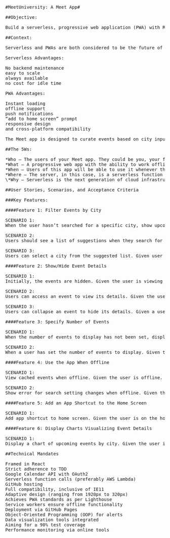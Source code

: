 <pre>

#MeetUniversity: A Meet App#

##Objective:

Build a serverless, progressive web application (PWA) with React using a test-driven development (TDD) technique. The application uses the Google Calendar API to fetch upcoming events.

##Context:

Serverless and PWAs are both considered to be the future of web development, with benefits like:

Serverless Advantages:

No backend maintenance
easy to scale
always available
no cost for idle time

PWA Advantages:

Instant loading
offline support
push notifications
“add to home screen” prompt
responsive design
and cross-platform compatibility

The Meet app is designed to curate events based on city inputs, with data visualization illuminating event distribution by location and popularity of event genres.

##The 5Ws:

*Who — The users of your Meet app. They could be you, your friends, your professional network, or your potential employers.
*What — A progressive web app with the ability to work offline and a serverless backend developed using a TDD technique.
*When — Users of this app will be able to use it whenever they want to view upcoming events for a specific city. Your recruiter will be able to see your code immediately on GitHub.
*Where — The server, in this case, is a serverless function hosted by a cloud provider (e.g., AWS). The application itself is also hosted online to make it shareable and installable. It can be used even when the user is offline. As it’s responsive, it displays well on any device.
\*Why — Serverless is the next generation of cloud infrastructure, PWA provides great user experience and performance, and the TDD technique ensures you have quality code and adequate test coverage. All of these skills, together with data visualization, will distinguish you from other web developers.

##User Stories, Scenarios, and Acceptance Criteria

###Key Features:

####Feature 1: Filter Events by City

SCENARIO 1:
When the user hasn’t searched for a specific city, show upcoming events from all cities. Given the user hasn’t searched for any city; When the user opens the app; Then the user should see a list of upcoming events.

SCENARIO 2:
Users should see a list of suggestions when they search for a city. Given the main page is open; When the user starts typing in the city textbox; Then the user should receive a list of cities (suggestions) that match what they’ve typed.

SCENARIO 3:
Users can select a city from the suggested list. Given user was typing “Berlin” in the city textbox AND the list of suggested cities is showing; When the user selects a city (e.g., “Berlin, Germany”) from the list; Then their city should be changed to that city (i.e., “Berlin, Germany”) AND the user should receive a list of upcoming events in that city.

####Feature 2: Show/Hide Event Details

SCENARIO 1:
Initially, the events are hidden. Given the user is viewing the list of events. When no action is taken on the event. Then event should be hidden by default.

SCENARIO 2:
Users can access an event to view its details. Given the user is viewing the list of events. When the user clicks on the ‘Details’ button of an event. Then the detailed information about the event is displayed.

SCENARIO 3:
Users can collapse an event to hide its details. Given a user has accessed an event to view its details. When a user clicks on the ‘Hide Details’ button. Then the event details should be hidden again.

####Feature 3: Specify Number of Events

SCENARIO 1:
When the number of events to display has not been set, display all events. Given the user hasn’t filtered events by city. When the user is on the homepage of events. Then the total number of events should be shown.

SCENARIO 2:
When a user has set the number of events to display. Given the user is on the homepage of events. When the user sets a number in the Number of Events textbox. Then the user should see that number of events in the list.

####Feature 4: Use the App When Offline

SCENARIO 1:
View cached events when offline. Given the user is offline. When the user visits the events page. Then the cached events can be viewed.

SCENARIO 2:  
Show error for search setting changes when offline. Given the user is offline. When the user changes the search settings. Then an error message appears.

####Feature 5: Add an App Shortcut to the Home Screen

SCENARIO 1:
Add app shortcut to home screen. Given the user is on the homepage of the app. When the user clicks on the ‘Add app shortcut to homescreen’ button. Then the app shortcut is added to the home screen.

####Feature 6: Display Charts Visualizing Event Details

SCENARIO 1:
Display a chart of upcoming events by city. Given the user is on the events page. When the user looks at the events visualization section. Then the user should see a chart showing the number of upcoming events in each city.

##Technical Mandates

Framed in React
Strict adherence to TDD
Google Calendar API with OAuth2
Serverless function calls (preferably AWS Lambda)
GitHub hosting
Full compatibility, inclusive of IE11
Adaptive design (ranging from 1920px to 320px)
Achieves PWA standards as per Lighthouse
Service workers ensure offline functionality
Deployment via GitHub Pages
Object-Oriented Programming (OOP) for alerts
Data visualization tools integrated
Aiming for ≥ 90% test coverage
Performance monitoring via online tools

</pre>
